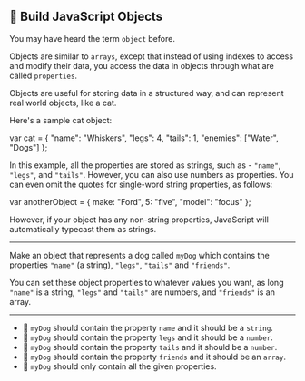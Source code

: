 🚀 Build JavaScript Objects
---------------------------

You may have heard the term `object` before.

Objects are similar to `arrays`, except that instead of using indexes to access and modify their data, you access the data in objects through what are called `properties`.

Objects are useful for storing data in a structured way, and can represent real world objects, like a cat.

Here's a sample cat object:

var cat = {
  "name": "Whiskers",
  "legs": 4,
  "tails": 1,
  "enemies": \["Water", "Dogs"\]
};

In this example, all the properties are stored as strings, such as - `"name"`, `"legs"`, and `"tails"`. However, you can also use numbers as properties. You can even omit the quotes for single-word string properties, as follows:

var anotherObject = {
  make: "Ford",
  5: "five",
  "model": "focus"
};

However, if your object has any non-string properties, JavaScript will automatically typecast them as strings.

* * *

Make an object that represents a dog called `myDog` which contains the properties `"name"` (a string), `"legs"`, `"tails"` and `"friends"`.

You can set these object properties to whatever values you want, as long `"name"` is a string, `"legs"` and `"tails"` are numbers, and `"friends"` is an array.

* * *

*   🧪 `myDog` should contain the property `name` and it should be a `string`.
*   🧪 `myDog` should contain the property `legs` and it should be a `number`.
*   🧪 `myDog` should contain the property `tails` and it should be a `number`.
*   🧪 `myDog` should contain the property `friends` and it should be an `array`.
*   🧪 `myDog` should only contain all the given properties.